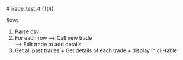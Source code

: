 #Trade_test_4 (Tt4)

flow: 

1) Parse csv
2) For each row
 --> Call new trade  
 --> Edit trade to add details 
3) Get all past trades + Get details of each trade + display in cli-table 
